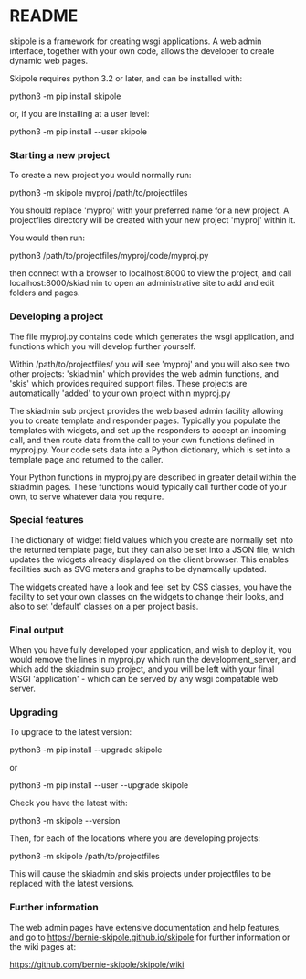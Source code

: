 # README #

skipole is a framework for creating wsgi applications. A web admin interface, together with your own code, allows the developer to create dynamic web pages.

Skipole requires python 3.2 or later, and can be installed with:

python3 -m pip install skipole

or, if you are installing at a user level:

python3 -m pip install --user skipole
 
### Starting a new project ###

To create a new project you would normally run:

python3 -m skipole myproj /path/to/projectfiles

You should replace 'myproj' with your preferred name for a new project. A projectfiles directory will be created with your new project 'myproj' within it.

You would then run:

python3 /path/to/projectfiles/myproj/code/myproj.py

then connect with a browser to localhost:8000 to view the project, and call localhost:8000/skiadmin to open an administrative site to add and edit folders and pages.

### Developing a project ###

The file myproj.py contains code which generates the wsgi application, and functions which you will develop further yourself.

Within /path/to/projectfiles/ you will see 'myproj' and you will also see two other projects: 'skiadmin' which provides the web admin functions, and 'skis' which provides required support files. These projects are automatically 'added' to your own project within myproj.py

The skiadmin sub project provides the web based admin facility allowing you to create template and responder pages. Typically you populate the templates with widgets, and set up the responders to accept an incoming call, and then route data from the call to your own functions defined in myproj.py. Your code sets data into a Python dictionary, which is set into a template page and returned to the caller.

Your Python functions in myproj.py are described in greater detail within the skiadmin pages. These functions would typically call further code of your own, to serve whatever data you require.

### Special features ###

The dictionary of widget field values which you create are normally set into the returned template page, but they can also be set into a JSON file, which updates the widgets already displayed on the client browser. This enables facilities such as SVG meters and graphs to be dynamcally updated.

The widgets created have a look and feel set by CSS classes, you have the facility to set your own classes on the widgets to change their looks, and also to set 'default' classes on a per project basis.

### Final output ###

When you have fully developed your application, and wish to deploy it, you would remove the lines in myproj.py which run the development_server, and which add the skiadmin sub project, and you will be left with your final WSGI 'application' - which can be served by any wsgi compatable web server.

### Upgrading ###

To upgrade to the latest version:

python3 -m pip install --upgrade skipole

or

python3 -m pip install --user --upgrade skipole

Check you have the latest with:

python3 -m skipole --version

Then, for each of the locations where you are developing projects:

python3 -m skipole /path/to/projectfiles

This will cause the skiadmin and skis projects under projectfiles to be replaced with the latest versions.

### Further information ###

The web admin pages have extensive documentation and help features, and go to https://bernie-skipole.github.io/skipole for further information or the wiki pages at:

https://github.com/bernie-skipole/skipole/wiki


